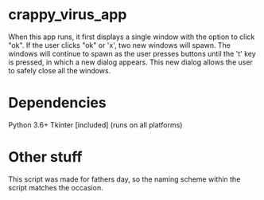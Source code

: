 # crappy_virus_app
When this app runs, it first displays a single window with the option to click "ok". If the user clicks "ok" or 'x', two new windows will spawn. The windows will continue to spawn as the user presses buttons until the 't' key is pressed, in which a new dialog appears. This new dialog allows the user to safely close all the windows.

# Dependencies 
Python 3.6+
Tkinter [included]
(runs on all platforms)

# Other stuff
This script was made for fathers day, so the naming scheme within the script matches the occasion.
